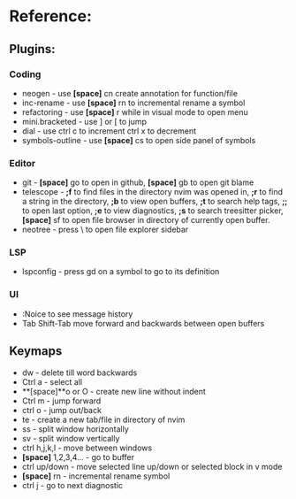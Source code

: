 # Reference:

## Plugins:
### Coding
- neogen - use **[space]** cn create annotation for function/file
- inc-rename - use **[space]** rn to incremental rename a symbol
- refactoring - use **[space]** r while in visual mode to open menu
- mini.bracketed - use ] or [ to jump
- dial - use ctrl c to increment ctrl x to decrement
- symbols-outline - use **[space]** cs to open side panel of symbols

### Editor
- git - **[space]** go to open in github, **[space]** gb to open git blame
- telescope - **;f** to find files in the directory nvim was opened in, **;r** to find a string in the directory, **;b** to view open buffers, **;t** to search help tags, **;;** to open last option, **;e** to view diagnostics, **;s** to search treesitter picker, **[space]** sf to open file browser in directory of currently open buffer.
- neotree - press \ to open file explorer sidebar

### LSP
- lspconfig - press gd on a symbol to go to its definition

### UI
- :Noice to see message history
- Tab Shift-Tab move forward and backwards between open buffers

## Keymaps
- dw - delete till word backwards
- Ctrl a - select all
- **[space]**o or O - create new line without indent
- Ctrl m - jump forward
- ctrl o - jump out/back
- te - create a new tab/file in directory of nvim
- ss - split window horizontally
- sv - split window vertically
- ctrl h,j,k,l - move between windows
- **[space]** 1,2,3,4... - go to buffer
- ctrl up/down - move selected line up/down or selected block in v mode
- **[space]** rn - incremental rename symbol
- ctrl j - go to next diagnostic
  
